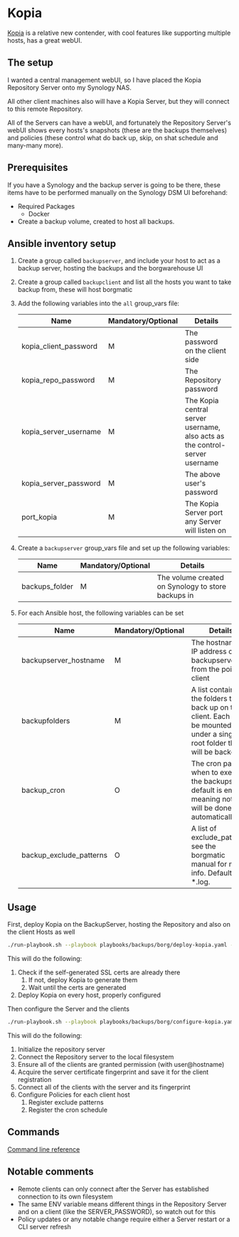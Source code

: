 # Kopia

[Kopia](https://kopia.io/) is a relative new contender, with cool features like supporting multiple hosts, has a great webUI.

## The setup

I wanted a central management webUI, so I have placed the Kopia Repository Server onto my Synology NAS.

All other client machines also will have a Kopia Server, but they will connect to this remote Repository.

All of the Servers can have a webUI, and fortunately the Repository Server's webUI shows every hosts's snapshots (these are the backups themselves) and policies (these control what do back up, skip, on shat schedule and many-many more).

## Prerequisites

If you have a Synology and the backup server is going to be there, these items have to be performed manually on the Synology DSM UI beforehand:

- Required Packages
  - Docker
- Create a backup volume, created to host all backups.

## Ansible inventory setup

1. Create a group called `backupserver`, and include your host to act as a backup server, hosting the backups and the borgwarehouse UI
2. Create a group called `backupclient` and list all the hosts you want to take backup from, these will host borgmatic
3. Add the following variables into the `all` group_vars file:

    | Name | Mandatory/Optional | Details |
    |------|--------------------|---------|
    |kopia_client_password|M|The password on the client side|
    |kopia_repo_password|M|The Repository password|
    |kopia_server_username|M|The Kopia central server username, also acts as the control-server username|
    |kopia_server_password|M|The above user's password|
    |port_kopia|M|The Kopia Server port any Server will listen on|

4. Create a `backupserver` group_vars file and set up the following variables:

    | Name | Mandatory/Optional | Details |
    |------|--------------------|---------|
    |backups_folder|M|The volume created on Synology to store backups in|

5. For each Ansible host, the following variables can be set

    | Name | Mandatory/Optional | Details |
    |------|--------------------|---------|
    |backupserver_hostname|M|The hostname or IP address of the backupserver from the point of client|
    |backupfolders|M|A list containing the folders to back up on the client. Each will be mounted under a single root folder that will be backed up|
    |backup_cron|O|The cron pattern when to execute the backups, default is empty, meaning nothing will be done automatically|
    |backup_exclude_patterns|O|A list of exclude_patterns, see the borgmatic manual for more info. Default is *.log.|

## Usage

First, deploy Kopia on the BackupServer, hosting the Repository and also on the client Hosts as well

```bash
./run-playbook.sh --playbook playbooks/backups/borg/deploy-kopia.yaml --no-check
```

This will do the following:

1. Check if the self-generated SSL certs are already there
   1. If not, deploy Kopia to generate them
   2. Wait until the certs are generated
2. Deploy Kopia on every host, properly configured

Then configure the Server and the clients

```bash
./run-playbook.sh --playbook playbooks/backups/borg/configure-kopia.yaml --no-check
```

This will do the following:

1. Initialize the repository server
2. Connect the Repository server to the local filesystem
3. Ensure all of the clients are granted permission (with user@hostname)
4. Acquire the server certificate fingerprint and save it for the client registration
5. Connect all of the clients with the server and its fingerprint
6. Configure Policies for each client host
   1. Register exclude patterns
   2. Register the cron schedule

## Commands

[Command line reference](https://kopia.io/docs/reference/command-line/common/)

## Notable comments

- Remote clients can only connect after the Server has established connection to its own filesystem
- The same ENV variable means different things in the Repository Server and on a client (like the SERVER_PASSWORD), so watch out for this
- Policy updates or any notable change require either a Server restart or a CLI server refresh
